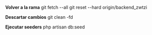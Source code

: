 **Volver a la rama**
git fetch --all
git reset --hard origin/backend_zwtzi


**Descartar cambios**
git clean -fd

**Ejecutar seeders**
php artisan db:seed
